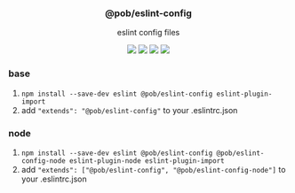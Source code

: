 <h3 align="center">
  @pob/eslint-config
</h3>

<p align="center">
  eslint config files
</p>

<p align="center">
  <a href="https://npmjs.org/package/@pob/eslint-config"><img src="https://img.shields.io/npm/v/@pob/eslint-config.svg?style=flat-square"></a>
  <a href="https://npmjs.org/package/@pob/eslint-config"><img src="https://img.shields.io/npm/dw/@pob/eslint-config.svg?style=flat-square"></a>
  <a href="https://npmjs.org/package/@pob/eslint-config"><img src="https://img.shields.io/node/v/@pob/eslint-config.svg?style=flat-square"></a>
  <a href="https://npmjs.org/package/@pob/eslint-config"><img src="https://img.shields.io/npm/types/@pob/eslint-config.svg?style=flat-square"></a>
</p>

### base

1. `npm install --save-dev eslint @pob/eslint-config eslint-plugin-import`
2. add `"extends": "@pob/eslint-config"` to your .eslintrc.json

### node

1. `npm install --save-dev eslint @pob/eslint-config @pob/eslint-config-node eslint-plugin-node eslint-plugin-import`
2. add `"extends": ["@pob/eslint-config", "@pob/eslint-config-node"]` to your .eslintrc.json
